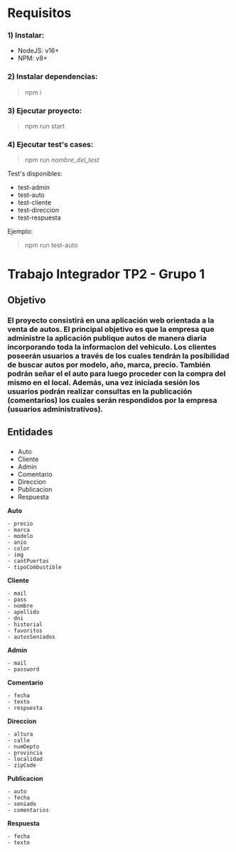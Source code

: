 # Requisitos

### 1) Instalar:
- NodeJS: v16+
- NPM: v8+

### 2) Instalar dependencias:

> npm i

### 3) Ejecutar proyecto:

> npm run start

### 4) Ejecutar test's cases:

> npm run _nombre_del_test_

Test's disponibles:

- test-admin
- test-auto
- test-cliente
- test-direccion
- test-respuesta

Ejemplo:
> npm run test-auto

# Trabajo Integrador TP2 - Grupo 1

## Objetivo

### El proyecto consistirá en una aplicación web orientada a la venta de autos. El principal objetivo es que la empresa que administre la aplicación publique autos de manera diaria incorporando toda la informacion del vehiculo. Los clientes poseerán usuarios a través de los cuales tendrán la posibilidad de buscar autos por modelo, año, marca, precio. También podrán señar el el auto para luego proceder con la compra del mismo en el local. Además, una vez iniciada sesión los usuarios podrán realizar consultas en la publicación (comentarios) los cuales serán respondidos por la empresa (usuarios administrativos).

## Entidades

###
- Auto
- Cliente
- Admin
- Comentario
- Direccion
- Publicacion
- Respuesta

**Auto**
```
- precio
- marca
- modelo
- anio
- color
- img
- cantPuertas
- tipoCombustible
```

**Cliente**
```
- mail
- pass
- nombre
- apellido
- dni
- historial
- favoritos
- autosSeniados
```

**Admin**
```
- mail
- password
```

**Comentario**
```
- fecha
- texto
- respuesta
```

**Direccion**
```
- altura
- calle
- numDepto
- provincia
- localidad
- zipCode
```

**Publicacion**
```
- auto
- fecha
- seniado
- comentarios
```

**Respuesta**
```
- fecha
- texto
```
